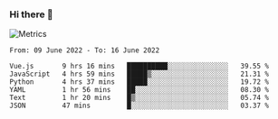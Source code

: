 ### Hi there 👋

![Metrics](https://github.com/radoapx/radoapx/blob/main/github-metrics.svg)

<!--START_SECTION:waka-->

```text
From: 09 June 2022 - To: 16 June 2022

Vue.js       9 hrs 16 mins   ██████████░░░░░░░░░░░░░░░   39.55 %
JavaScript   4 hrs 59 mins   █████▒░░░░░░░░░░░░░░░░░░░   21.31 %
Python       4 hrs 37 mins   █████░░░░░░░░░░░░░░░░░░░░   19.72 %
YAML         1 hr 56 mins    ██░░░░░░░░░░░░░░░░░░░░░░░   08.30 %
Text         1 hr 20 mins    █▒░░░░░░░░░░░░░░░░░░░░░░░   05.74 %
JSON         47 mins         █░░░░░░░░░░░░░░░░░░░░░░░░   03.37 %
```

<!--END_SECTION:waka-->

<!--
**radoapx/radoapx** is a ✨ _special_ ✨ repository because its `README.md` (this file) appears on your GitHub profile.

Here are some ideas to get you started:

- 🔭 I’m currently working on ...
- 🌱 I’m currently learning ...
- 👯 I’m looking to collaborate on ...
- 🤔 I’m looking for help with ...
- 💬 Ask me about ...
- 📫 How to reach me: ...
- 😄 Pronouns: ...
- ⚡ Fun fact: ...
-->
